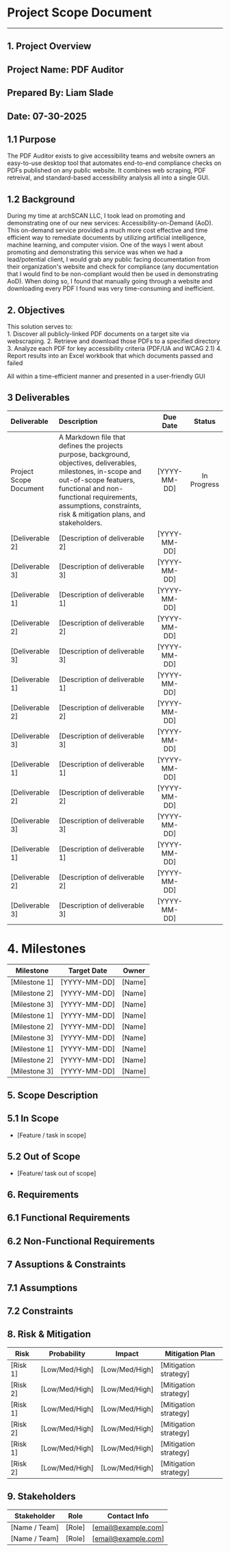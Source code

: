 # Project Scope Document 

---

## 1. Project Overview
## Project Name: PDF Auditor
## Prepared By: Liam Slade
## Date: 07-30-2025

## 1.1 Purpose 
The PDF Auditor exists to give accessibility teams and website owners an easy-to-use desktop tool that automates end-to-end compliance checks on PDFs published on any public website. It combines web scraping, PDF retreival, and standard-based accessibility analysis all into a single GUI.

## 1.2 Background 
During my time at archSCAN LLC, I took lead on promoting and demonstrating one of our new services: Accessibility-on-Demand (AoD). This on-demand service provided a much more cost effective and time efficient way to remediate documents by utilizing artificial intelligence, machine learning, and computer vision. One of the ways I went about promoting and demonstrating this service was when we had a lead/potential client, I would grab any public facing documentation from their organization's website and check for compliance (any documentation that I would find to be non-compliant would then be used in demonstrating AoD). When doing so, I found that manually going through a website and downloading every PDF I found was very time-consuming and inefficient.  

## 2. Objectives 
This solution serves to:<br> 
    1. Discover all publicly-linked PDF documents on a target site via webscraping. 
    2. Retrieve and download those PDFs to a specified directory 
    3. Analyze each PDF for key accessibility criteria (PDF/UA and WCAG 2.1) 
    4. Report results into an Excel workbook that which documents passed and failed

All within a time-efficient manner and presented in a user-friendly GUI

## 3 Deliverables
| Deliverable                | Description                                                                        | Due Date     | Status          |
|:---------------------------|:-----------------------------------------------------------------------------------|:------------:|:---------------:|
| Project Scope Document | A Markdown file that defines the projects purpose, background, objectives, deliverables, milestones, in-scope and out-of-scope featuers, functional and non-functional requirements, assumptions, constraints, risk & mitigation plans, and stakeholders. | [YYYY-MM-DD] | In Progress |
| [Deliverable 2]            | [Description of deliverable 2]                                                     | [YYYY-MM-DD] |                 |
| [Deliverable 3]            | [Description of deliverable 3]                                                     | [YYYY-MM-DD] |                 |
| [Deliverable 1]            | [Description of deliverable 1]                                                     | [YYYY-MM-DD] |                 |
| [Deliverable 2]            | [Description of deliverable 2]                                                     | [YYYY-MM-DD] |                 |
| [Deliverable 3]            | [Description of deliverable 3]                                                     | [YYYY-MM-DD] |                 |
| [Deliverable 1]            | [Description of deliverable 1]                                                     | [YYYY-MM-DD] |                 |
| [Deliverable 2]            | [Description of deliverable 2]                                                     | [YYYY-MM-DD] |                 |
| [Deliverable 3]            | [Description of deliverable 3]                                                     | [YYYY-MM-DD] |                 |
| [Deliverable 1]            | [Description of deliverable 1]                                                     | [YYYY-MM-DD] |                 |
| [Deliverable 2]            | [Description of deliverable 2]                                                     | [YYYY-MM-DD] |                 |
| [Deliverable 3]            | [Description of deliverable 3]                                                     | [YYYY-MM-DD] |                 |
| [Deliverable 1]            | [Description of deliverable 1]                                                     | [YYYY-MM-DD] |                 |
| [Deliverable 2]            | [Description of deliverable 2]                                                     | [YYYY-MM-DD] |                 |
| [Deliverable 3]            | [Description of deliverable 3]                                                     | [YYYY-MM-DD] |                 |

# 4. Milestones
| Milestone                  | Target Date   | Owner         |
|----------------------------|---------------|---------------|
| [Milestone 1]              | [YYYY-MM-DD]  | [Name]        |
| [Milestone 2]              | [YYYY-MM-DD]  | [Name]        |
| [Milestone 3]              | [YYYY-MM-DD]  | [Name]        |
| [Milestone 1]              | [YYYY-MM-DD]  | [Name]        |
| [Milestone 2]              | [YYYY-MM-DD]  | [Name]        |
| [Milestone 3]              | [YYYY-MM-DD]  | [Name]        |
| [Milestone 1]              | [YYYY-MM-DD]  | [Name]        |
| [Milestone 2]              | [YYYY-MM-DD]  | [Name]        |
| [Milestone 3]              | [YYYY-MM-DD]  | [Name]        |

## 5. Scope Description 
## 5.1 In Scope
- [Feature / task in scope]

## 5.2 Out of Scope
- [Feature/ task out of scope]

## 6. Requirements 
## 6.1 Functional Requirements 

## 6.2 Non-Functional Requirements

## 7 Assuptions & Constraints
## 7.1 Assumptions 

## 7.2 Constraints

## 8. Risk & Mitigation
| Risk                        | Probability    | Impact         | Mitigation Plan              |
|-----------------------------|----------------|----------------|------------------------------|
| [Risk 1]                    | [Low/Med/High] | [Low/Med/High] | [Mitigation strategy]        |
| [Risk 2]                    | [Low/Med/High] | [Low/Med/High] | [Mitigation strategy]        |
| [Risk 1]                    | [Low/Med/High] | [Low/Med/High] | [Mitigation strategy]        |
| [Risk 2]                    | [Low/Med/High] | [Low/Med/High] | [Mitigation strategy]        |
| [Risk 1]                    | [Low/Med/High] | [Low/Med/High] | [Mitigation strategy]        |
| [Risk 2]                    | [Low/Med/High] | [Low/Med/High] | [Mitigation strategy]        |

## 9. Stakeholders 
| Stakeholder                 | Role             | Contact Info         |
|-----------------------------|------------------|----------------------|
| [Name / Team]               | [Role]           | [email@example.com]  |
| [Name / Team]               | [Role]           | [email@example.com]  |

## 